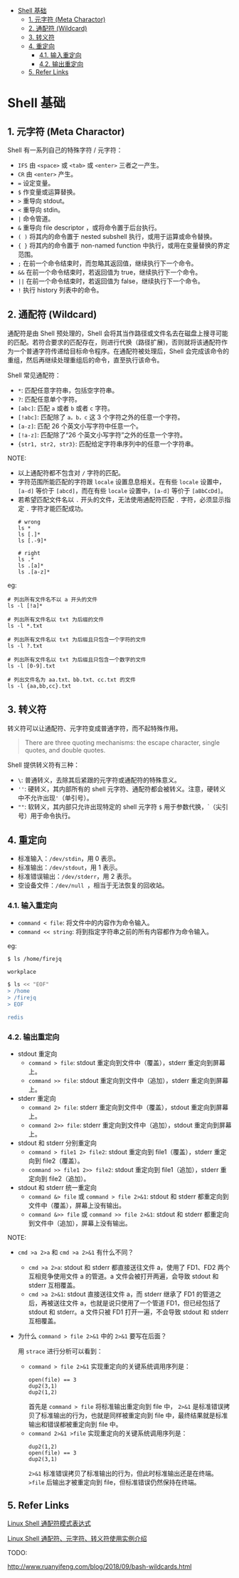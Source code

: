 - [Shell 基础](#shell-基础)
  - [1. 元字符 (Meta Charactor)](#1-元字符-meta-charactor)
  - [2. 通配符 (Wildcard)](#2-通配符-wildcard)
  - [3. 转义符](#3-转义符)
  - [4. 重定向](#4-重定向)
    - [4.1. 输入重定向](#41-输入重定向)
    - [4.2. 输出重定向](#42-输出重定向)
  - [5. Refer Links](#5-refer-links)

# Shell 基础

## 1. 元字符 (Meta Charactor)

Shell 有一系列自己的特殊字符 / 元字符：
- `IFS`	由 `<space>` 或 `<tab>` 或 `<enter>` 三者之一产生。
- `CR`	由 `<enter>` 产生。
- `=`	设定变量。
- `$`	作变量或运算替换。
- `>`	重导向 stdout。 
- `<`	重导向 stdin。 
- `|`	命令管道。 
- `&`	重导向 file descriptor ，或将命令置于后台执行。 
- `( )`	将其内的命令置于 nested subshell 执行，或用于运算或命令替换。 
- `{ }`	将其内的命令置于 non-named function 中执行，或用在变量替换的界定范围。
- `;`	在前一个命令结束时，而忽略其返回值，继续执行下一个命令。 
- `&&`	在前一个命令结束时，若返回值为 true，继续执行下一个命令。 
- `||`	在前一个命令结束时，若返回值为 false，继续执行下一个命令。 
- `!`	执行 history 列表中的命令。

## 2. 通配符 (Wildcard)

通配符是由 Shell 预处理的，Shell 会将其当作路径或文件名去在磁盘上搜寻可能的匹配。若符合要求的匹配存在，则进行代换（路径扩展)，否则就将该通配符作为一个普通字符传递给目标命令程序。在通配符被处理后，Shell 会完成该命令的重组，然后再继续处理重组后的命令，直至执行该命令。

Shell 常见通配符：
- `*`: 匹配任意字符串，包括空字符串。
- `?`: 匹配任意单个字符。
- `[abc]`: 匹配 `a` 或者 `b` 或者 `c` 字符。
- `[!abc]`: 匹配除了 `a，b，c` 这 3 个字符之外的任意一个字符。
- `[a-z]`: 匹配 26 个英文小写字符中任意一个。
- `[!a-z]`: 匹配除了“26 个英文小写字符”之外的任意一个字符。
- `{str1, str2, str3}`: 匹配给定字符串序列中的任意一个字符串。
  
NOTE: 
- 以上通配符都不包含对 `/` 字符的匹配。
- 字符范围所能匹配的字符跟 `locale` 设置息息相关。在有些 `locale` 设置中，`[a-d]` 等价于 `[abcd]`，而在有些 `locale` 设置中，`[a-d]` 等价于 `[aBbCcDd]`。
- 若希望匹配文件名以 `.` 开头的文件，无法使用通配符匹配 `.` 字符，必须显示指定 `.` 字符才能匹配成功。
  ```shell
  # wrong
  ls *
  ls [.]*
  ls [.-9]*

  # right
  ls .*
  ls .[a]*
  ls .[a-z]*
  ```

eg:
```shell
# 列出所有文件名不以 a 开头的文件
ls -l [!a]*

# 列出所有文件名以 txt 为后缀的文件
ls -l *.txt

# 列出所有文件名以 txt 为后缀且只包含一个字符的文件
ls -l ?.txt

# 列出所有文件名以 txt 为后缀且只包含一个数字的文件
ls -l [0-9].txt

# 列出文件名为 aa.txt、bb.txt、cc.txt 的文件
ls -l {aa,bb,cc}.txt
```

## 3. 转义符

转义符可以让通配符、元字符变成普通字符，而不起特殊作用。

> There are three quoting mechanisms: the escape character, single quotes, and double quotes.

Shell 提供转义符有三种：
- `\`: 普通转义，去除其后紧跟的元字符或通配符的特殊意义。
- `''`: 硬转义，其内部所有的 shell 元字符、通配符都会被转义。注意，硬转义中不允许出现`'`（单引号）。
- `""`:	软转义，其内部只允许出现特定的 shell 元字符 `$` 用于参数代换，`（尖引号）用于命令执行。

## 4. 重定向

- 标准输入：`/dev/stdin`，用 0 表示。
- 标准输出：`/dev/stdout`，用 1 表示。
- 标准错误输出：`/dev/stderr`，用 2 表示。
- 空设备文件：`/dev/null `，相当于无法恢复的回收站。

### 4.1. 输入重定向

- `command < file`: 将文件中的内容作为命令输入。
- `command << string`: 将到指定字符串之前的所有内容都作为命令输入。

eg:
```bash
$ ls /home/firejq

workplace

$ ls << "EOF"    
> /home 
> /firejq      
> EOF

redis                                             
```

### 4.2. 输出重定向

- stdout 重定向
  - `command > file`: stdout 重定向到文件中（覆盖），stderr 重定向到屏幕上。
  - `command >> file`: stdout 重定向到文件中（追加），stderr 重定向到屏幕上。
- stderr 重定向
  - `command 2> file`: stderr 重定向到文件中（覆盖），stdout 重定向到屏幕上。
  - `command 2>> file`: stderr 重定向到文件中（追加），stdout 重定向到屏幕上。
- stdout 和 stderr 分别重定向
  - `command > file1 2> file2`: stdout 重定向到 file1（覆盖），stderr 重定向到 file2（覆盖）。
  - `command >> file1 2>> file2`: stdout 重定向到 file1（追加），stderr 重定向到 file2（追加）。
- stdout 和 stderr 统一重定向
  - `command &> file` 或 `command > file 2>&1`: stdout 和 stderr 都重定向到文件中（覆盖），屏幕上没有输出。
  - `command &>> file` 或 `command >> file 2>&1`: stdout 和 stderr 都重定向到文件中（追加），屏幕上没有输出。

NOTE:
- `cmd >a 2>a` 和 `cmd >a 2>&1` 有什么不同？
  - `cmd >a 2>a`: stdout 和 stderr 都直接送往文件 a，使用了 FD1、FD2 两个互相竞争使用文件 a 的管道。a 文件会被打开两遍，会导致 stdout 和 stderr 互相覆盖。
  - `cmd >a 2>&1`: stdout 直接送往文件 a，而 stderr 继承了 FD1 的管道之后，再被送往文件 a，也就是说只使用了一个管道 FD1，但已经包括了 stdout 和 stderr。a 文件只被 FD1 打开一遍，不会导致 stdout 和 stderr 互相覆盖。

- 为什么 `command > file 2>&1` 中的 `2>&1` 要写在后面？

  用 `strace` 进行分析可以看到：
  - `command > file 2>&1` 实现重定向的关键系统调用序列是：
    ```
    open(file) == 3 
    dup2(3,1) 
    dup2(1,2)
    ```
    首先是 `command > file` 将标准输出重定向到 file 中， `2>&1` 是标准错误拷贝了标准输出的行为，也就是同样被重定向到 file 中，最终结果就是标准输出和错误都被重定向到 file 中。 
  - `command 2>&1 >file` 实现重定向的关键系统调用序列是： 
    ```
    dup2(1,2) 
    open(file) == 3 
    dup2(3,1)
    ```
    `2>&1` 标准错误拷贝了标准输出的行为，但此时标准输出还是在终端。`>file` 后输出才被重定向到 file，但标准错误仍然保持在终端。

## 5. Refer Links

[Linux Shell 通配符模式表达式](https://dslztx.github.io/blog/2017/05/10/Linux-Shell%E9%80%9A%E9%85%8D%E7%AC%A6%E6%A8%A1%E5%BC%8F%E8%A1%A8%E8%BE%BE%E5%BC%8F/)

[Linux Shell 通配符、元字符、转义符使用实例介绍](https://www.cnblogs.com/chengmo/archive/2010/10/17/1853344.html)

TODO:

http://www.ruanyifeng.com/blog/2018/09/bash-wildcards.html